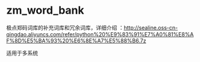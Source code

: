 # zm_word_bank
极点郑码词库的补充词库和冗余词库，详细介绍 ：http://sealine.oss-cn-qingdao.aliyuncs.com/refer/python%20%E9%83%91%E7%A0%81%E8%AF%8D%E5%BA%93%20%E6%8E%A7%E5%88%B6.7z

适用于多系统
